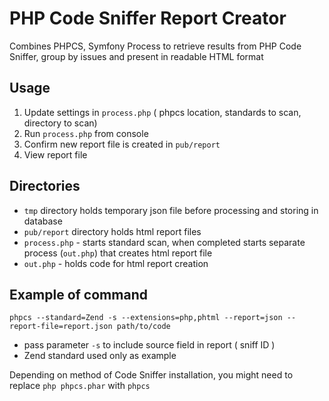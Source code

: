 # PHP Code Sniffer Report Creator
Combines PHPCS, Symfony Process to retrieve results from PHP Code Sniffer, group by issues and present in readable HTML format

## Usage
1) Update settings in `process.php` ( phpcs location, standards to scan, directory to scan)
2) Run ```process.php``` from console
3) Confirm new report file is created in `pub/report`
4) View report file

## Directories
- ```tmp``` directory holds temporary json file before processing and storing in database
- ```pub/report``` directory holds html report files
- ```process.php``` - starts standard scan, when completed starts separate process (`out.php`) that creates html report file
- ```out.php``` - holds code for html report creation

## Example of command
`phpcs --standard=Zend -s --extensions=php,phtml --report=json --report-file=report.json path/to/code`
- pass parameter `-s` to include source field in report ( sniff ID )
- Zend standard used only as example

Depending on method of Code Sniffer installation, you might need to replace `php phpcs.phar` with `phpcs`
